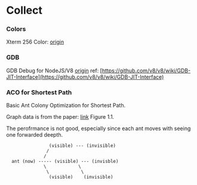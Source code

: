 # Collect

### Colors

Xterm 256 Color: [origin](https://upload.wikimedia.org/wikipedia/en/1/15/Xterm_256color_chart.svg)

### GDB

GDB Debug for NodeJS/V8 [origin](https://gist.github.com/ofrobots/0bdcab89771221ace68d)
ref: [https://github.com/v8/v8/wiki/GDB-JIT-Interface](https://github.com/v8/v8/wiki/GDB-JIT-Interface)

### ACO for Shortest Path

Basic Ant Colony Optimization for Shortest Path.

Graph data is from the paper: [link](http://www.iasj.net/iasj?func=fulltext&aId=81491) Figure 1.1.

The perofrmance is not good, especially since each ant moves with seeing one forwarded deepth.

```
                (visible) --- (invisible)
               /
              /
  ant (now) ----- (visible) --- (invisble)
              \            \
               \            \
                (visible)    (invisible)
```
